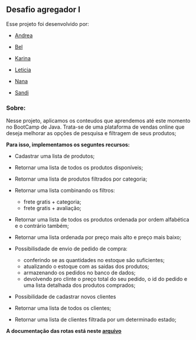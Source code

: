## Desafio agregador I

Esse projeto foi desenvolvido por:

- [Andrea](https://github.com/andherreraML)

- [Bel](https://github.com/BelAlbuquerque)

- [Karina](https://github.com/KarinaLimaMeli)

- [Leticia](https://github.com/lecastroMELI)

- [Nana](https://github.com/InajaraPereira)

- [Sandi](https://github.com/sandiouriquemeli)

### Sobre:

Nesse projeto, aplicamos os conteudos que aprendemos até este momento no BootCamp de Java.
Trata-se de uma plataforma de vendas online que deseja melhorar as opções de pesquisa  e filtragem de seus produtos;

**Para isso, implementamos os seguntes recursos:**

 - Cadastrar uma lista de produtos;

 - Retornar uma lista de todos os produtos disponíveis;

 - Retornar uma lista de produtos filtrados por categoria;

 - Retornar uma lista combinando os filtros: 

    - frete gratis + categoria;
    - frete gratis + avaliação;

 - Retornar uma lista de todos os produtos ordenada por ordem alfabética e o contrário também;

 - Retornar uma lista ordenada por preço mais alto e preço mais baixo;

 - Possibilisdade de envio de pedido de compra:

    - conferindo se as quantidades no estoque são suficientes;
    - atualizando o estoque com as saidas dos produtos;
    - armazenando os pedidos no banco de dados;
    - devolvendo pro clinte o preço total do seu pedido, o id do pedido e uma lista detalhada dos produtos comprados;

 - Possibilidade de cadastrar novos clientes

 - Retornar uma lista de todos os clientes;

 - Retornar uma lista de clientes filtrada por um determinado estado;

**A documentação das rotas está neste [arquivo](Desafio_Spring-E-commerce.postman_collection.json)**

